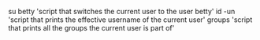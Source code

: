 su betty 'script that switches the current user to the user betty'
id -un 'script that prints the effective username of the current user'
groups 'script that prints all the groups the current user is part of'

